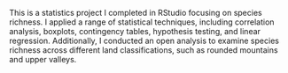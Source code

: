 This is a statistics project I completed in RStudio focusing on species richness. I applied a range of 
statistical techniques, including correlation analysis, boxplots, contingency tables, hypothesis testing, and 
linear regression. Additionally, I conducted an open analysis to examine species richness across different land 
classifications, such as rounded mountains and upper valleys.
